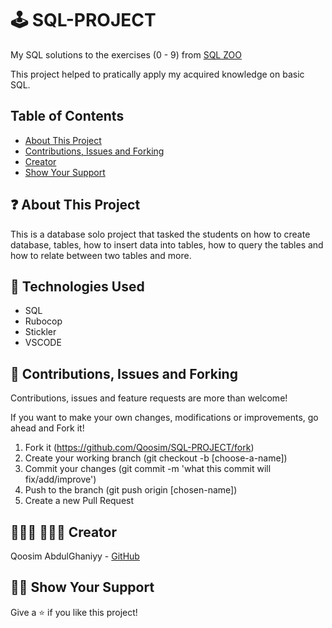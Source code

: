# 🕹️ SQL-PROJECT

My SQL solutions to the exercises (0 - 9) from [SQL ZOO]('https://sqlzoo.net/wiki/SQL_Tutorial')

This project helped to pratically apply my acquired knowledge on basic SQL.

## Table of Contents
  - [About This Project](https://github.com/Qoosim/SQL-PROJECT/tree/sql#-about-this-project)
  - [Contributions, Issues and Forking](#-contributions-issues-and-forking)
  - [Creator](#--creator)
  - [Show Your Support](#-show-your-support)

## ❓ About This Project
This is a database solo project that tasked the students on how to create database, tables, how to insert data into tables, how to query the tables and how to relate between two tables and more.

## 🔨 Technologies Used

  - SQL
  - Rubocop
  - Stickler
  - VSCODE

## 🥂 Contributions, Issues and Forking

Contributions, issues and feature requests are more than welcome!

If you want to make your own changes, modifications or improvements, go ahead and Fork it!
1. Fork it (https://github.com/Qoosim/SQL-PROJECT/fork)
2. Create your working branch (git checkout -b [choose-a-name])
3. Commit your changes (git commit -m 'what this commit will fix/add/improve')
4. Push to the branch (git push origin [chosen-name])
5. Create a new Pull Request

## 👨🏽‍💻 👨🏿‍💻 Creator

Qoosim AbdulGhaniyy - [GitHub](https://github.com/Qoosim)

## 🖐🏼 Show Your Support

Give a ⭐️ if you like this project!
